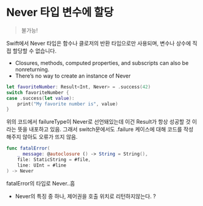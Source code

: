 # Never 타입 변수에 할당
> 불가능!

Swift에서 Never 타입은 함수나 클로저의 반환 타입으로만 사용되며, 변수나 상수에 직접 할당할 수 없습니다.
- Closures, methods, computed properties, and subscripts can also be nonreturning.
- There’s no way to create an instance of Never
```swift
let favoriteNumber: Result<Int, Never> = .success(42)
switch favoriteNumber {
case .success(let value):
    print("My favorite number is", value)
}
```
위의 코드에서 failureType이 Never로 선언돼있는데 이건 Result가 항상 성공할 것 이라는 뜻을 내포하고 있음. 그래서 switch문에서도 .failure 케이스에 대해 코드를 작성해주지 않아도 오류가 뜨지 않음.
```swift
func fatalError(
    _ message: @autoclosure () -> String = String(),
    file: StaticString = #file,
    line: UInt = #line
) -> Never
```
fatalError의 타입로 Never..흠
- Never의 특징 중 하나, 제어권을 호출 위치로 리턴하지않는다. ?